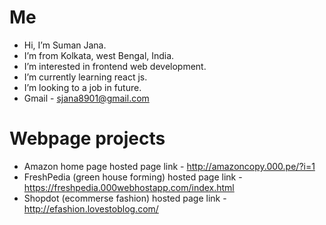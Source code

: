 # Me
- Hi, I’m Suman Jana.
- I’m from Kolkata, west Bengal, India.
- I’m interested in frontend web development.
- I’m currently learning react js.
- I’m looking to a job in future.
- Gmail - sjana8901@gmail.com
# Webpage projects
- Amazon home page hosted page link - http://amazoncopy.000.pe/?i=1
- FreshPedia (green house forming) hosted page link - https://freshpedia.000webhostapp.com/index.html
- Shopdot (ecommerse fashion) hosted page link - http://efashion.lovestoblog.com/
